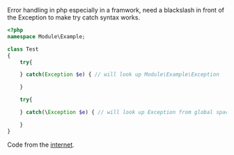 Error handling in php especially in a framwork, need a blackslash in front of the Exception to make try catch syntax works.

```php
<?php
namespace Module\Example;

class Test
{
    try{

    } catch(Exception $e) { // will look up Module\Example\Exception

    }

    try{

    } catch(\Exception $e) { // will look up Exception from global space

    }
}
```
Code from the [internet](https://stackoverflow.com/questions/44867463/difference-between-exception-e-and-exception-e-in-trycatch/44867502).
